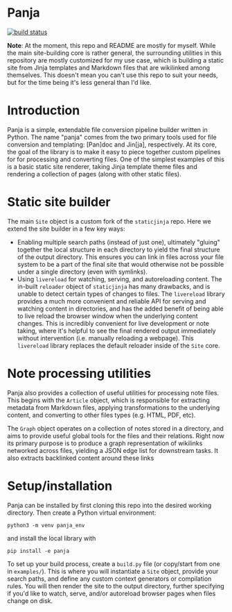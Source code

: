 # Panja
[![build status](https://circleci.com/gh/samgriesemer/panja.svg?style=shield)](https://circleci.com/gh/samgriesemer/panja)

**Note**: At the moment, this repo and README are mostly for myself. While the main
site-building core is rather general, the surrounding utilities in this repository are
mostly customized for my use case, which is building a static site from Jinja templates
and Markdown files that are wikilinked among themselves. This doesn't mean you can't use
this repo to suit your needs, but for the time being it's less general than I'd like.

# Introduction
Panja is a simple, extendable file conversion pipeline builder written in Python. The name
"panja" comes from the two primary tools used for file conversion and templating: [Pan]doc
and Jin[ja], respectively. At its core, the goal of the library is to make it easy to
piece together custom pipelines for for processing and converting files. One of the
simplest examples of this is a basic static site renderer, taking Jinja template theme
files and rendering a collection of pages (along with other static files).

# Static site builder
The main `Site` object is a custom fork of the `staticjinja` repo. Here we extend the site
builder in a few key ways:

- Enabling multiple search paths (instead of just one), ultimately "gluing" together the
  local structure in each directory to yield the final structure of the output directory.
  This ensures you can link in files across your file system to be a part of the final
  site that would otherwise not be possible under a single directory (even with symlinks).
- Using `livereload` for watching, serving, and autoreloading content. The in-built
  `reloader` object of `staticjinja` has many drawbacks, and is unable to detect
  certain types of changes to files. The `livereload` library provides a much more
  convenient and reliable API for serving and watching content in directories, and has the
  added benefit of being able to live reload the browser window when the underlying
  content changes. This is incredibly convenient for live development or note taking,
  where it's helpful to see the final rendered output immediately without intervention
  (i.e. manually reloading a webpage). This `livereload` library replaces the default
  reloader inside of the `Site` core.

# Note processing utilities
Panja also provides a collection of useful utilities for processing note files. This
begins with the `Article` object, which is responsible for extracting metadata from
Markdown files, applying transformations to the underlying content, and converting to
other files types (e.g. HTML, PDF, etc).

The `Graph` object operates on a collection of notes stored in a directory, and aims to
provide useful global tools for the files and their relations. Right now its primary
purpose is to produce a graph representation of wikilinks networked across files, yielding
a JSON edge list for downstream tasks. It also extracts backlinked content around these
links

# Setup/installation
Panja can be installed by first cloning this repo into the desired working directory.
Then create a Python virtual environment:

```
python3 -m venv panja_env
```

and install the local library with

```
pip install -e panja
```

To set up your build process, create a `build.py` file (or copy/start from one in
`examples/`). This is where you will instantiate a `Site` object, provide your search
paths, and define any custom context generators or compilation rules. You will then render
the site to the output directory, further specifying if you'd like to watch, serve, and/or
autoreload browser pages when files change on disk.
